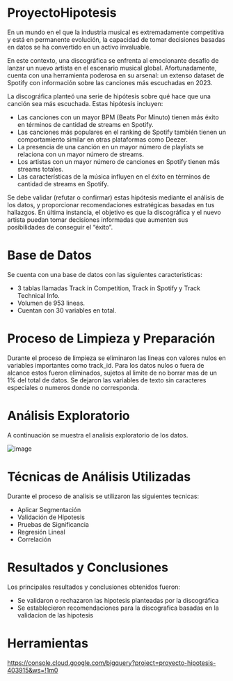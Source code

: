 # ProyectoHipotesis

En un mundo en el que la industria musical es extremadamente competitiva y está en permanente evolución, la capacidad de tomar decisiones basadas en datos se ha convertido en un activo invaluable.

En este contexto, una discográfica se enfrenta al emocionante desafío de lanzar un nuevo artista en el escenario musical global. Afortunadamente, cuenta con una herramienta poderosa en su arsenal: un extenso dataset de Spotify con información sobre las canciones más escuchadas en 2023.

La discográfica planteó una serie de hipótesis sobre qué hace que una canción sea más escuchada. Estas hipótesis incluyen:

- Las canciones con un mayor BPM (Beats Por Minuto) tienen más éxito en términos de cantidad de streams en Spotify.
- Las canciones más populares en el ranking de Spotify también tienen un comportamiento similar en otras plataformas como Deezer.
- La presencia de una canción en un mayor número de playlists se relaciona con un mayor número de streams.
- Los artistas con un mayor número de canciones en Spotify tienen más streams totales.
- Las características de la música influyen en el éxito en términos de cantidad de streams en Spotify.

Se debe validar (refutar o confirmar) estas hipótesis mediante el análisis de los datos, y proporcionar recomendaciones estratégicas basadas en tus hallazgos. En última instancia, el objetivo es que la discográfica y el nuevo artista puedan tomar decisiones informadas que aumenten sus posibilidades de conseguir el “éxito”.

# Base de Datos

Se cuenta con una base de datos con las siguientes caracteristicas:
- 3 tablas llamadas Track in Competition, Track in Spotify y Track Technical Info.
- Volumen de 953 lineas.
- Cuentan con 30 variables en total.

# Proceso de Limpieza y Preparación

Durante el proceso de limpieza se eliminaron las lineas con valores nulos en variables importantes como track_id.
Para los datos nulos o fuera de alcance estos fueron eliminados, sujetos al limite de no borrar mas de un 1% del total de datos.
Se dejaron las variables de texto sin caracteres especiales o numeros donde no corresponda.

# Análisis Exploratorio 

A continuación se muestra el analisis exploratorio de los datos.

![image](https://github.com/FeerOT/Hipotesis/assets/150949526/4a64d2eb-9465-417a-8606-409f6d64ef9a)

# Técnicas de Análisis Utilizadas

Durante el proceso de analisis se utilizaron las siguientes tecnicas: 
- Aplicar Segmentación
- Validación de Hipotesis
- Pruebas de Significancia 
- Regresión Lineal
- Correlación

# Resultados y Conclusiones

Los principales resultados y conclusiones obtenidos fueron:
- Se validaron o rechazaron las hipotesis planteadas por la discográfica
- Se establecieron recomendaciones para la discografica basadas en la validacion de las hipotesis

# Herramientas 

https://console.cloud.google.com/bigquery?project=proyecto-hipotesis-403915&ws=!1m0
